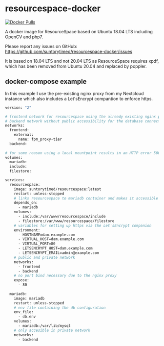 # resourcespace-docker

[![Docker Pulls](https://img.shields.io/docker/pulls/suntorytimed/resourcespace?style=flat-square)](https://hub.docker.com/r/suntorytimed/resourcespace)

A docker image for ResourceSpace based on Ubuntu 18.04 LTS including OpenCV and php7.

Please report any issues on GitHub: https://github.com/suntorytimed/resourcespace-docker/issues

It is based on 18.04 LTS and not 20.04 LTS as ResourceSpace requires xpdf, which has been removed from Ubuntu 20.04 and replaced by poppler.

## docker-compose example

In this example I use the pre-existing nginx proxy from my Nextcloud instance which also includes a Let'sEncrypt compantion to enforce https.

```Dockerfile
version: "2"

# frontend network for resourcespace using the already existing nginx proxy of Nextcloud
# backend network without public accessibility for the database connection
networks:
  frontend:
    external:
      name: fpm_proxy-tier
  backend:
  
# for some reason using a local mountpoint results in an HTTP error 500
volumes:
  mariadb:
  include:
  filestore:

services:
  resourcespace:
    image: suntorytimed/resourcespace:latest
    restart: unless-stopped
    # links resourcespace to mariadb container and makes it accessible via the URL mariadb
    depends_on:
      - mariadb
    volumes:
      - include:/var/www/resourcespace/include
      - filestore:/var/www/resourcespace/filestore
    # variables for setting up https via the Let'sEncrypt companion
    environment:
      - HOSTNAME=dam.example.com
      - VIRTUAL_HOST=dam.example.com
      - VIRTUAL_PORT=80
      - LETSENCRYPT_HOST=dam.example.com
      - LETSENCRYPT_EMAIL=admin@example.com
    # public and private network
    networks:
      - frontend
      - backend
    # no port bind necessary due to the nginx proxy
    expose:
      - 80
  
  mariadb:
    image: mariadb
    restart: unless-stopped
    # env file containing the db configuration
    env_file:
      - db.env
    volumes:
      - mariadb:/var/lib/mysql
    # only accesible in private network
    networks:
      - backend
```
